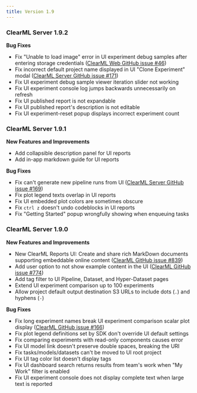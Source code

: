 ```yaml
---
title: Version 1.9
---
```


### ClearML Server 1.9.2

**Bug Fixes**
* Fix "Unable to load image" error in UI experiment debug samples after entering storage credentials ([ClearML Web GitHub issue #46](https://github.com/allegroai/clearml-web/issues/46))
* Fix incorrect default project name displayed in UI "Clone Experiment" modal ([ClearML Server GitHub issue #171](https://github.com/allegroai/clearml-server/issues/171))
* Fix UI experiment debug sample viewer iteration slider not working
* Fix UI experiment console log jumps backwards unnecessarily on refresh
* Fix UI published report is not expandable
* Fix UI published report's description is not editable
* Fix UI experiment-reset popup displays incorrect experiment count 

### ClearML Server 1.9.1

**New Features and Improvements**
* Add collapsible description panel for UI reports 
* Add in-app markdown guide for UI reports

**Bug Fixes**
* Fix can't generate new pipeline runs from UI ([ClearML Server GitHub issue #169](https://github.com/allegroai/clearml-server/issues/169))
* Fix plot legend texts overlap in UI reports
* Fix UI embedded plot colors are sometimes obscure
* Fix `ctrl z` doesn't undo codeblocks in UI reports
* Fix "Getting Started" popup wrongfully showing when enqueuing tasks

### ClearML Server 1.9.0

**New Features and Improvements**
* New ClearML Reports UI: Create and share rich MarkDown documents supporting embeddable online content ([ClearML GitHub issue #839](https://github.com/allegroai/clearml/issues/839))
* Add user option to not show example content in the UI ([ClearML GitHub issue #774](https://github.com/allegroai/clearml/issues/774))
* Add tag filter to UI Pipeline, Dataset, and Hyper-Dataset pages
* Extend UI experiment comparison up to 100 experiments
* Allow project default output destination S3 URLs to include dots (`.`) and hyphens (`-`)

**Bug Fixes**
* Fix long experiment names break UI experiment comparison scalar plot display ([ClearML GitHub issue #166](https://github.com/allegroai/clearml-server/issues/166))
* Fix plot legend definitions set by SDK don't override UI default settings
* Fix comparing experiments with read-only components causes error 
* Fix UI model link doesn't preserve double spaces, breaking the URI
* Fix tasks/models/datasets can't be moved to UI root project
* Fix UI tag color list doesn't display tags 
* Fix UI dashboard search returns results from team's work when "My Work" filter is enabled
* Fix UI experiment console does not display complete text when large text is reported
